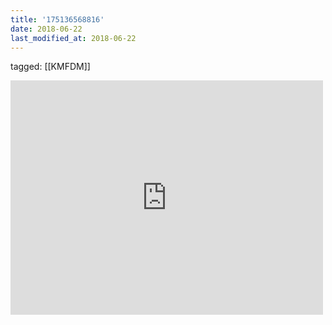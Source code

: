 ```yaml
---
title: '175136568816'
date: 2018-06-22
last_modified_at: 2018-06-22
---
```

tagged: [[KMFDM]]
<iframe allow="accelerometer; autoplay; clipboard-write; encrypted-media; gyroscope; picture-in-picture" allowfullscreen="" frameborder="0" height="375" id="youtube_iframe" src="https://www.youtube.com/embed/W4XT256HnXE?feature=oembed&amp;enablejsapi=1&amp;origin=https://safe.txmblr.com&amp;wmode=opaque" width="500"></iframe>